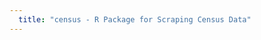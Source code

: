```yaml
---
  title: "census - R Package for Scraping Census Data"
---
```

  <script>
  top.window.location = 'https://danmalter.github.io/census/';
  </script>
    